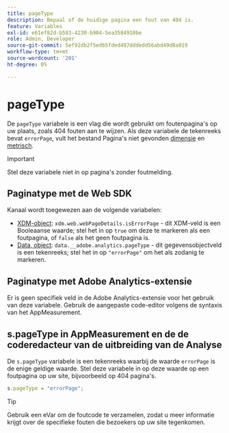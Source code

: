 ```yaml
---
title: pageType
description: Bepaal of de huidige pagina een fout van 404 is.
feature: Variables
exl-id: e61ef82d-b583-4230-b904-5ea3584910be
role: Admin, Developer
source-git-commit: 5ef92db2f5edb5fded497dddedd56abd49d8a019
workflow-type: tm+mt
source-wordcount: '201'
ht-degree: 0%

---
```


# pageType

De `pageType` variabele is een vlag die wordt gebruikt om foutenpagina&#39;s op uw plaats, zoals 404 fouten aan te wijzen. Als deze variabele de tekenreeks bevat `errorPage`, vult het bestand Pagina&#39;s niet gevonden [dimensie](/help/components/dimensions/pages-not-found.md) en [metrisch](/help/components/metrics/pages-not-found.md).

>[!IMPORTANT]
>
>Stel deze variabele niet in op pagina&#39;s zonder foutmelding.

## Paginatype met de Web SDK

Kanaal wordt toegewezen aan de volgende variabelen:

* [XDM-object](/help/implement/aep-edge/xdm-var-mapping.md): `xdm.web.webPageDetails.isErrorPage` - dit XDM-veld is een Booleaanse waarde; stel het in op `true` om deze te markeren als een foutpagina, of `false` als het geen foutpagina is.
* [Data, object](/help/implement/aep-edge/data-var-mapping.md): `data.__adobe.analytics.pageType` - dit gegevensobjectveld is een tekenreeks; stel het in op `"errorPage"` om het als zodanig te markeren.

## Paginatype met Adobe Analytics-extensie

Er is geen specifiek veld in de Adobe Analytics-extensie voor het gebruik van deze variabele. Gebruik de aangepaste code-editor volgens de syntaxis van het AppMeasurement.

## s.pageType in AppMeasurement en de de coderedacteur van de uitbreiding van de Analyse

De `s.pageType` variabele is een tekenreeks waarbij de waarde `errorPage` is de enige geldige waarde. Stel deze variabele in op deze waarde op een foutpagina op uw site, bijvoorbeeld op 404 pagina&#39;s.

```js
s.pageType = "errorPage";
```

>[!TIP]
>
>Gebruik een eVar om de foutcode te verzamelen, zodat u meer informatie krijgt over de specifieke fouten die bezoekers op uw site tegenkomen.
